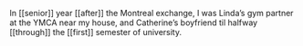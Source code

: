 In [[senior]] year [[after]] the Montreal exchange, I was Linda’s gym partner at the YMCA near my house, and Catherine’s boyfriend til halfway [[through]] the [[first]] semester of university. 
